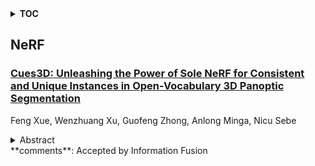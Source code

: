 <details>
  <summary><b>TOC</b></summary>
  <ol>
    <li><a href=#nerf>NeRF</a></li>
      <ul>
        <li><a href=#Cues3D:-Unleashing-the-Power-of-Sole-NeRF-for-Consistent-and-Unique-Instances-in-Open-Vocabulary-3D-Panoptic-Segmentation>Cues3D: Unleashing the Power of Sole NeRF for Consistent and Unique Instances in Open-Vocabulary 3D Panoptic Segmentation</a></li>
      </ul>
    </li>
  </ol>
</details>

## NeRF  

### [Cues3D: Unleashing the Power of Sole NeRF for Consistent and Unique Instances in Open-Vocabulary 3D Panoptic Segmentation](http://arxiv.org/abs/2505.00378)  
Feng Xue, Wenzhuang Xu, Guofeng Zhong, Anlong Minga, Nicu Sebe  
<details>  
  <summary>Abstract</summary>  
  <ol>  
    Open-vocabulary 3D panoptic segmentation has recently emerged as a significant trend. Top-performing methods currently integrate 2D segmentation with geometry-aware 3D primitives. However, the advantage would be lost without high-fidelity 3D point clouds, such as methods based on Neural Radiance Field (NeRF). These methods are limited by the insufficient capacity to maintain consistency across partial observations. To address this, recent works have utilized contrastive loss or cross-view association pre-processing for view consensus. In contrast to them, we present Cues3D, a compact approach that relies solely on NeRF instead of pre-associations. The core idea is that NeRF's implicit 3D field inherently establishes a globally consistent geometry, enabling effective object distinction without explicit cross-view supervision. We propose a three-phase training framework for NeRF, initialization-disambiguation-refinement, whereby the instance IDs are corrected using the initially-learned knowledge. Additionally, an instance disambiguation method is proposed to match NeRF-rendered 3D masks and ensure globally unique 3D instance identities. With the aid of Cues3D, we obtain highly consistent and unique 3D instance ID for each object across views with a balanced version of NeRF. Our experiments are conducted on ScanNet v2, ScanNet200, ScanNet++, and Replica datasets for 3D instance, panoptic, and semantic segmentation tasks. Cues3D outperforms other 2D image-based methods and competes with the latest 2D-3D merging based methods, while even surpassing them when using additional 3D point clouds. The code link could be found in the appendix and will be released on \href{https://github.com/mRobotit/Cues3D}{github}  
  </ol>  
</details>  
**comments**: Accepted by Information Fusion  
  
  



